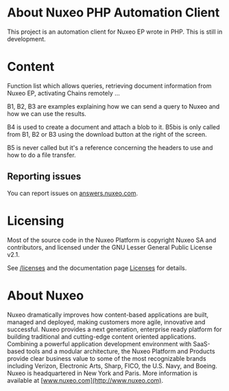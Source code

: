 # About Nuxeo PHP Automation Client

This project is an automation client for Nuxeo EP wrote in PHP.
This is still in development.

# Content

Function list which allows queries, retrieving document information from Nuxeo EP, activating Chains remotely ...

B1, B2, B3 are examples explaining how we can send a query to Nuxeo and how we can use the results.

B4 is used to create a document and attach a blob to it. B5bis is only called from B1, B2 or B3 using the download button at the right of the screen.

B5 is never called but it's a reference concerning the headers to use and how to do a file transfer.

## Reporting issues

You can report issues on [answers.nuxeo.com](http://answers.nuxeo.com).

# Licensing

Most of the source code in the Nuxeo Platform is copyright Nuxeo SA and
contributors, and licensed under the GNU Lesser General Public License v2.1.

See [/licenses](/licenses) and the documentation page [Licenses](http://doc.nuxeo.com/x/gIK7) for details.

# About Nuxeo

Nuxeo dramatically improves how content-based applications are built, managed and deployed, making customers more agile, innovative and successful. Nuxeo provides a next generation, enterprise ready platform for building traditional and cutting-edge content oriented applications. Combining a powerful application development environment with SaaS-based tools and a modular architecture, the Nuxeo Platform and Products provide clear business value to some of the most recognizable brands including Verizon, Electronic Arts, Sharp, FICO, the U.S. Navy, and Boeing. Nuxeo is headquartered in New York and Paris. More information is available at [www.nuxeo.com](http://www.nuxeo.com).

